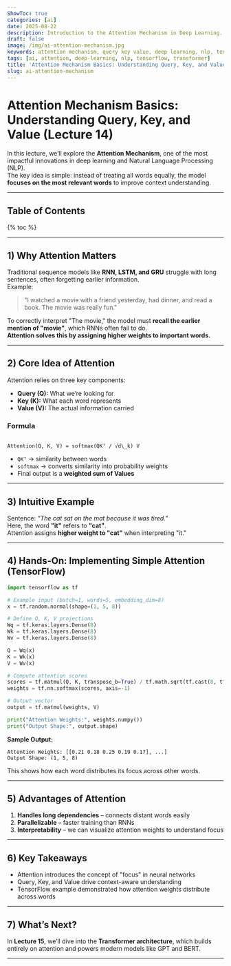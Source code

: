```yaml
---
ShowToc: true
categories: [ai]
date: 2025-08-22
description: Introduction to the Attention Mechanism in Deep Learning. Learn how Query, Key, and Value vectors work, why attention is crucial for NLP, and implement a simple TensorFlow example.
draft: false
image: /img/ai-attention-mechanism.jpg
keywords: attention mechanism, query key value, deep learning, nlp, tensorflow attention, self-attention, ai basics
tags: [ai, attention, deep-learning, nlp, tensorflow, transformer]
title: 'Attention Mechanism Basics: Understanding Query, Key, and Value (Lecture 14)'
slug: ai-attention-mechanism
---
```


# Attention Mechanism Basics: Understanding Query, Key, and Value (Lecture 14)

In this lecture, we’ll explore the **Attention Mechanism**, one of the most impactful innovations in deep learning and Natural Language Processing (NLP).  
The key idea is simple: instead of treating all words equally, the model **focuses on the most relevant words** to improve context understanding.

---

## Table of Contents
{% toc %}

---

## 1) Why Attention Matters

Traditional sequence models like **RNN, LSTM, and GRU** struggle with long sentences, often forgetting earlier information.  
Example:

> "I watched a movie with a friend yesterday, had dinner, and read a book. The movie was really fun."

To correctly interpret "The movie," the model must **recall the earlier mention of "movie"**, which RNNs often fail to do.  
**Attention solves this by assigning higher weights to important words.**

---

## 2) Core Idea of Attention

Attention relies on three key components:

- **Query (Q):** What we’re looking for  
- **Key (K):** What each word represents  
- **Value (V):** The actual information carried  

### Formula
```

Attention(Q, K, V) = softmax(QKᵀ / √d\_k) V

````

- `QKᵀ` → similarity between words  
- `softmax` → converts similarity into probability weights  
- Final output is a **weighted sum of Values**

---

## 3) Intuitive Example

Sentence: *"The cat sat on the mat because it was tired."*  
Here, the word **"it"** refers to **"cat"**.  
Attention assigns **higher weight to "cat"** when interpreting "it."

---

## 4) Hands-On: Implementing Simple Attention (TensorFlow)

```python
import tensorflow as tf

# Example input (batch=1, words=5, embedding_dim=8)
x = tf.random.normal(shape=(1, 5, 8))

# Define Q, K, V projections
Wq = tf.keras.layers.Dense(8)
Wk = tf.keras.layers.Dense(8)
Wv = tf.keras.layers.Dense(8)

Q = Wq(x)
K = Wk(x)
V = Wv(x)

# Compute attention scores
scores = tf.matmul(Q, K, transpose_b=True) / tf.math.sqrt(tf.cast(8, tf.float32))
weights = tf.nn.softmax(scores, axis=-1)

# Output vector
output = tf.matmul(weights, V)

print("Attention Weights:", weights.numpy())
print("Output Shape:", output.shape)
````

**Sample Output:**

```
Attention Weights: [[0.21 0.18 0.25 0.19 0.17], ...]
Output Shape: (1, 5, 8)
```

This shows how each word distributes its focus across other words.

---

## 5) Advantages of Attention

1. **Handles long dependencies** – connects distant words easily
2. **Parallelizable** – faster training than RNNs
3. **Interpretability** – we can visualize attention weights to understand focus

---

## 6) Key Takeaways

* Attention introduces the concept of "focus" in neural networks
* Query, Key, and Value drive context-aware understanding
* TensorFlow example demonstrated how attention weights distribute across words

---

## 7) What’s Next?

In **Lecture 15**, we’ll dive into the **Transformer architecture**, which builds entirely on attention and powers modern models like GPT and BERT.

---
